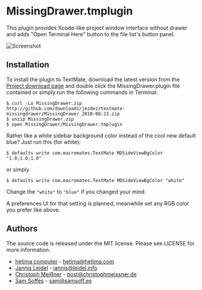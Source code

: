 # MissingDrawer.tmplugin

This plugin provides Xcode-like project window interface without drawer and adds "Open Terminal Here" button to the file list's button panel.

![Screenshot](http://github.com/downloads/jezdez/textmate-missingdrawer/Screen%20shot%202010-08-20.png)

## Installation
To install the plugin to TextMate, download the latest version from the [Project download page](http://github.com/jezdez/textmate-missingdrawer/downloads) and double click the MissingDrawer.plugin file contained or simply run the following commands in Terminal:

    $ curl -Lo MissingDrawer.zip http://github.com/downloads/jezdez/textmate-missingdrawer/MissingDrawer_2010-08-23.zip
    $ unzip MissingDrawer.zip
    $ open MissingDrawer/MissingDrawer.tmplugin

Rather like a white sidebar background color instead of the cool new default blue? Just run this (for white):

    $ defaults write com.macromates.TextMate MDSideViewBgColor "1.0;1.0;1.0"

or simply 

    $ defaults write com.macromates.TextMate MDSideViewBgColor "white"

Change the `"white"` to `"blue"` if you changed your mind.

A preferences UI for that setting is planned, meanwhile set any RGB color you prefer like above.

## Authors

The source code is released under the MIT license. Please see LICENSE for more information.

* [hetima computer](http://hetima.com/) -  hetima@hetima.com
* [Jannis Leidel](http://jannisleidel.com) - jannis@leidel.info
* [Christoph Meißner](http://christophmeissner.wordpress.com) - post@christophmeissner.de
* [Sam Soffes](http://samsoff.es) - sam@samsoff.es
